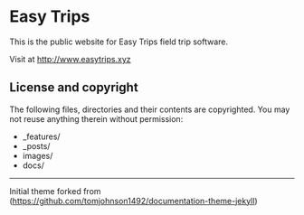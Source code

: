 # Easy Trips
This is the public website for Easy Trips field trip software.


Visit at http://www.easytrips.xyz

## License and copyright

The following files, directories and their contents are copyrighted. You may not reuse anything therein without permission:

* _features/
* _posts/
* images/
* docs/


----
Initial theme forked from (https://github.com/tomjohnson1492/documentation-theme-jekyll)
